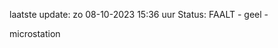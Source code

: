 laatste update: 
zo 08-10-2023 15:36   uur 
Status: FAALT - geel - 
<div class="service Y">microstation</div>